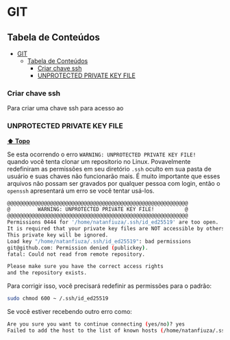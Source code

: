 # GIT

## Tabela de Conteúdos
- [GIT](#git)
  - [Tabela de Conteúdos](#tabela-de-conteúdos)
    - [Criar chave ssh](#criar-chave-ssh)
    - [UNPROTECTED PRIVATE KEY FILE](#unprotected-private-key-file)
  

### Criar chave ssh 

Para criar uma chave ssh para acesso ao 

### UNPROTECTED PRIVATE KEY FILE
**[⬆ Topo](#tabela-de-conteúdos)**

Se esta ocorrendo o erro ` WARNING: UNPROTECTED PRIVATE KEY FILE!   ` quando você tenta clonar um repositorio no Linux.
Povavelmente redefiniram as permissões em seu diretório `.ssh` oculto em sua pasta de usuário e suas chaves não funcionarão mais. É muito importante que esses arquivos não possam ser gravados por qualquer pessoa com login, então o `openssh` apresentará um erro se você tentar usá-los.

```bash
@@@@@@@@@@@@@@@@@@@@@@@@@@@@@@@@@@@@@@@@@@@@@@@@@@@@@@@@@@@
@         WARNING: UNPROTECTED PRIVATE KEY FILE!          @
@@@@@@@@@@@@@@@@@@@@@@@@@@@@@@@@@@@@@@@@@@@@@@@@@@@@@@@@@@@
Permissions 0444 for '/home/natanfiuza/.ssh/id_ed25519' are too open.
It is required that your private key files are NOT accessible by others.
This private key will be ignored.
Load key "/home/natanfiuza/.ssh/id_ed25519": bad permissions
git@github.com: Permission denied (publickey).
fatal: Could not read from remote repository.

Please make sure you have the correct access rights
and the repository exists.
```

Para corrigir isso, você precisará redefinir as permissões para o padrão:
```bash 
sudo chmod 600 ~ /.ssh/id_ed25519
```

Se você estiver recebendo outro erro como:

```bash
Are you sure you want to continue connecting (yes/no)? yes
Failed to add the host to the list of known hosts (/home/natanfiuza/.ssh/known_hosts).
```
